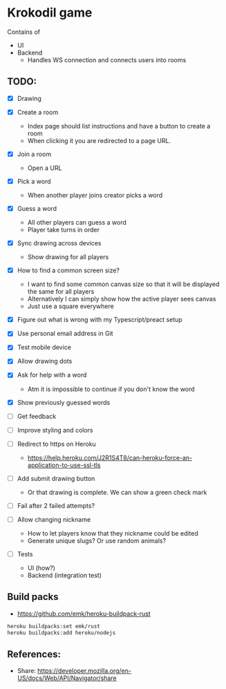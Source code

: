 # Krokodil game

Contains of

* UI 
* Backend 
   * Handles WS connection and connects users into rooms
   
   
## TODO:

* [x] Drawing
* [x] Create a room
    * Index page should list instructions and have a button to create a room
    * When clicking it you are redirected to a page URL.
* [x] Join a room
    * Open a URL
* [x] Pick a word 
    * When another player joins creator picks a word
* [x] Guess a word
    * All other players can guess a word
    * Player take turns in order
* [x] Sync drawing across devices
    * Show drawing for all players 
* [x] How to find a common screen size?
    * I want to find some common canvas size so that it will be displayed the same for all players
    * Alternatively I can simply show how the active player sees canvas
    * Just use a square everywhere
* [x] Figure out what is wrong with my Typescript/preact setup
* [x] Use personal email address in Git
* [x] Test mobile device
* [x] Allow drawing dots
* [x] Ask for help with a word
    * Atm it is impossible to continue if you don't know the word
* [x] Show previously guessed words

* [ ] Get feedback
* [ ] Improve styling and colors
* [ ] Redirect to https on Heroku
    * https://help.heroku.com/J2R1S4T8/can-heroku-force-an-application-to-use-ssl-tls
* [ ] Add submit drawing button
    * Or that drawing is complete. We can show a green check mark 
* [ ] Fail after 2 failed attempts?
* [ ] Allow changing nickname
    * How to let players know that they nickname could be edited
    * Generate unique slugs? Or use random animals?
* [ ] Tests
    * UI (how?)
    * Backend (integration test)


## Build packs

* https://github.com/emk/heroku-buildpack-rust

``` sh
heroku buildpacks:set emk/rust
heroku buildpacks:add heroku/nodejs
```

## References:

* Share: https://developer.mozilla.org/en-US/docs/Web/API/Navigator/share
